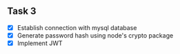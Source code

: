 ## Task 3

- [X] Establish connection with mysql database
- [X] Generate password hash using node's crypto package
- [X] Implement JWT